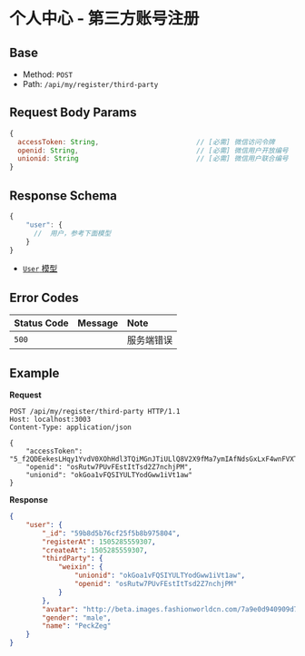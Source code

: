 # 个人中心 - 第三方账号注册

## Base

* Method: `POST`
* Path: `/api/my/register/third-party`

## Request Body Params

```js
{
  accessToken: String,                        // [必需] 微信访问令牌
  openid: String,                             // [必需] 微信用户开放编号
  unionid: String                             // [必需] 微信用户联合编号
}
```

## Response Schema

```js
{
    "user": {
      //  用户，参考下面模型
    }
}
```

* [`User` 模型][user-model]

## Error Codes

Status Code | Message                 | Note
:---------- | :---------------------- | :----
`500`       |                         | 服务端错误

## Example

**Request**

```
POST /api/my/register/third-party HTTP/1.1
Host: localhost:3003
Content-Type: application/json

{
	"accessToken": "5_f2QDEekesLHqy1YvdV0XOhHdl3TQiMGnJTiULlQ8V2X9fMa7ymIAfNdsGxLxF4wnFVXTFjMs317Hs8Ykf6en0Q",
	"openid": "osRutw7PUvFEstItTsd2Z7nchjPM",
	"unionid": "okGoa1vFQSIYULTYodGww1iVt1aw"
}
```

**Response**

```json
{
    "user": {
        "_id": "59b8d5b76cf25f5b8b975804",
        "registerAt": 1505285559307,
        "createAt": 1505285559307,
        "thirdParty": {
            "weixin": {
                "unionid": "okGoa1vFQSIYULTYodGww1iVt1aw",
                "openid": "osRutw7PUvFEstItTsd2Z7nchjPM"
            }
        },
        "avatar": "http://beta.images.fashionworldcn.com/7a9e0d940909d768037c3570d634f343fa1abe46.jpg",
        "gender": "male",
        "name": "PeckZeg"
    }
}
```

[signature]: ../../../../signature.md

[user-model]: ../../../../model/user.md
